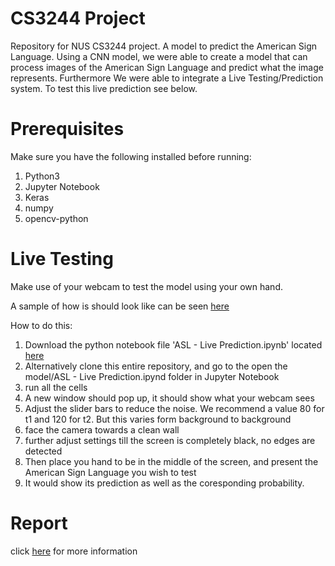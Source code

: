 # CS3244 Project
Repository for NUS CS3244 project. A model to predict the American Sign Language.
Using a CNN model, we were able to create a model that can process images of the American Sign Language and predict what the image represents.
Furthermore We were able to integrate a Live Testing/Prediction system. To test this live prediction see below.

# Prerequisites
Make sure you have the following installed before running:
1. Python3
1. Jupyter Notebook
1. Keras
1. numpy
1. opencv-python

# Live Testing
Make use of your webcam to test the model using your own hand.

A sample of how is should look like can be seen [here](https://drive.google.com/file/d/1KATodSKEMU0iRjJsmCY9JXik-bpW1k1X/view?usp=sharing)


How to do this:
1. Download the python notebook file 'ASL - Live Prediction.ipynb' located  [here](./model/)
1. Alternatively clone this entire repository, and go to the open the model/ASL - Live Prediction.ipynd folder in Jupyter Notebook
1. run all the cells
1. A new window should pop up, it should show what your webcam sees
1. Adjust the slider bars to reduce the noise. We recommend a value 80 for t1 and 120 for t2. But this varies form background to background
1. face the camera towards a clean wall
1. further adjust settings till the screen is completely black, no edges are detected
1. Then place you hand to be in the middle of the screen, and present the American Sign Language you wish to test
1. It would show its prediction as well as the coresponding probability.

# Report
click [here](./report/) for more information
